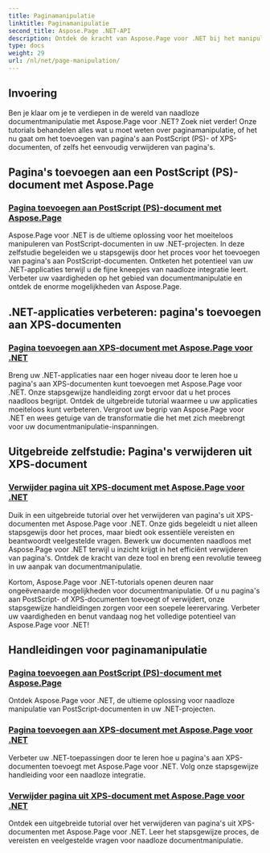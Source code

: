 ```yaml
---
title: Paginamanipulatie
linktitle: Paginamanipulatie
second_title: Aspose.Page .NET-API
description: Ontdek de kracht van Aspose.Page voor .NET bij het manipuleren van PostScript- en XPS-documenten. Leer pagina's toevoegen, verbeteren en verwijderen met onze uitgebreide tutorials.
type: docs
weight: 29
url: /nl/net/page-manipulation/
---
```


## Invoering

Ben je klaar om je te verdiepen in de wereld van naadloze documentmanipulatie met Aspose.Page voor .NET? Zoek niet verder! Onze tutorials behandelen alles wat u moet weten over paginamanipulatie, of het nu gaat om het toevoegen van pagina's aan PostScript (PS)- of XPS-documenten, of zelfs het eenvoudig verwijderen van pagina's.

## Pagina's toevoegen aan een PostScript (PS)-document met Aspose.Page
### [Pagina toevoegen aan PostScript (PS)-document met Aspose.Page](./add-page-to-postscript-ps-document/)

Aspose.Page voor .NET is de ultieme oplossing voor het moeiteloos manipuleren van PostScript-documenten in uw .NET-projecten. In deze zelfstudie begeleiden we u stapsgewijs door het proces voor het toevoegen van pagina's aan PostScript-documenten. Ontketen het potentieel van uw .NET-applicaties terwijl u de fijne kneepjes van naadloze integratie leert. Verbeter uw vaardigheden op het gebied van documentmanipulatie en ontdek de enorme mogelijkheden van Aspose.Page.

## .NET-applicaties verbeteren: pagina's toevoegen aan XPS-documenten
### [Pagina toevoegen aan XPS-document met Aspose.Page voor .NET](./add-page-to-xps-document/)

Breng uw .NET-applicaties naar een hoger niveau door te leren hoe u pagina's aan XPS-documenten kunt toevoegen met Aspose.Page voor .NET. Onze stapsgewijze handleiding zorgt ervoor dat u het proces naadloos begrijpt. Ontdek de uitgebreide tutorial waarmee u uw applicaties moeiteloos kunt verbeteren. Vergroot uw begrip van Aspose.Page voor .NET en wees getuige van de transformatie die het met zich meebrengt voor uw documentmanipulatie-inspanningen.

## Uitgebreide zelfstudie: Pagina's verwijderen uit XPS-document
### [Verwijder pagina uit XPS-document met Aspose.Page voor .NET](./remove-page-from-xps-document/)

Duik in een uitgebreide tutorial over het verwijderen van pagina's uit XPS-documenten met Aspose.Page voor .NET. Onze gids begeleidt u niet alleen stapsgewijs door het proces, maar biedt ook essentiële vereisten en beantwoordt veelgestelde vragen. Bewerk uw documenten naadloos met Aspose.Page voor .NET terwijl u inzicht krijgt in het efficiënt verwijderen van pagina's. Ontdek de kracht van deze tool en breng een revolutie teweeg in uw aanpak van documentmanipulatie.

Kortom, Aspose.Page voor .NET-tutorials openen deuren naar ongeëvenaarde mogelijkheden voor documentmanipulatie. Of u nu pagina's aan PostScript- of XPS-documenten toevoegt of verwijdert, onze stapsgewijze handleidingen zorgen voor een soepele leerervaring. Verbeter uw vaardigheden en benut vandaag nog het volledige potentieel van Aspose.Page voor .NET!
## Handleidingen voor paginamanipulatie
### [Pagina toevoegen aan PostScript (PS)-document met Aspose.Page](./add-page-to-postscript-ps-document/)
Ontdek Aspose.Page voor .NET, de ultieme oplossing voor naadloze manipulatie van PostScript-documenten in uw .NET-projecten.
### [Pagina toevoegen aan XPS-document met Aspose.Page voor .NET](./add-page-to-xps-document/)
Verbeter uw .NET-toepassingen door te leren hoe u pagina's aan XPS-documenten toevoegt met Aspose.Page voor .NET. Volg onze stapsgewijze handleiding voor een naadloze integratie.
### [Verwijder pagina uit XPS-document met Aspose.Page voor .NET](./remove-page-from-xps-document/)
Ontdek een uitgebreide tutorial over het verwijderen van pagina's uit XPS-documenten met Aspose.Page voor .NET. Leer het stapsgewijze proces, de vereisten en veelgestelde vragen voor naadloze documentmanipulatie.